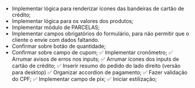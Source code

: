 - Implementar lógica para renderizar ícones das bandeiras de cartão de crédito;
- Implementar lógica para os valores dos produtos;
- Implementar módulo de PARCELAS;
- Implementar campos obrigatórios do formulário, para não permitir que o cliente o envie com dados faltando.
- Confirmar sobre botão de quantidade;
- Confirmar sobre campo de cupom;
  ✅ Implementar cronômetro;
  ✅ Arrumar avisos de erros nos inputs;
  ✅ Arrumar ícones dos inputs de cartão de crédito;
  ✅ Inserir resumo do pedido do lado direito (versão para desktop)
  ✅ Organizar accordion de pagamento;
  ✅ Fazer validação do CPF;
  ✅ Implementar campo de pix;
  ✅ Iniciar estilização;
